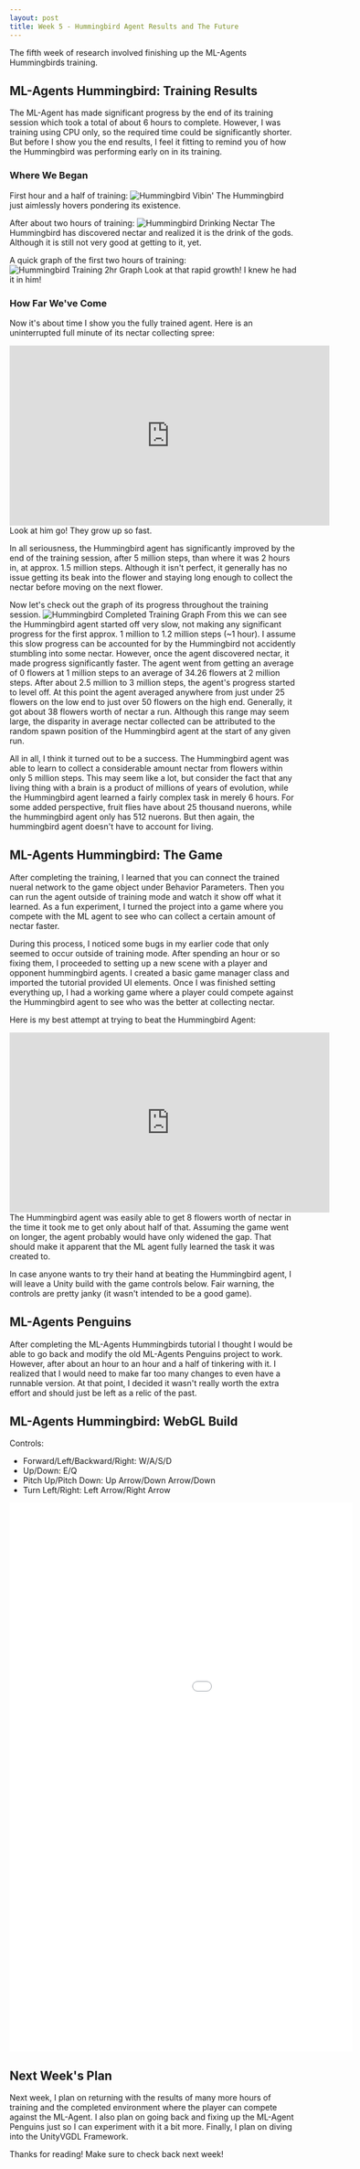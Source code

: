 ```yaml
---
layout: post
title: Week 5 - Hummingbird Agent Results and The Future
---
```


The fifth week of research involved finishing up the ML-Agents Hummingbirds training. 

## ML-Agents Hummingbird: Training Results

The ML-Agent has made significant progress by the end of its training session which took a total of about 6 hours to complete. However, I was training using CPU only, so the required time could be significantly shorter. But before I show you the end results, I feel it fitting to remind you of how the Hummingbird was performing early on in its training.

### Where We Began

First hour and a half of training:
![Hummingbird Vibin'](/resources/hummingbird-vibin.gif "Hummingbird Vibin'")
The Hummingbird just aimlessly hovers pondering its existence.

After about two hours of training:
![Hummingbird Drinking Nectar](/resources/hummingbird-drinking-nectar.gif "Hummingbird Drinking Nectar")
The Hummingbird has discovered nectar and realized it is the drink of the gods. Although it is still not very good at getting to it, yet.

A quick graph of the first two hours of training:
![Hummingbird Training 2hr Graph](/resources/training-2hr-graph.PNG "Hummingbird Training 2hr Graph")
Look at that rapid growth! I knew he had it in him!

### How Far We've Come

Now it's about time I show you the fully trained agent. Here is an uninterrupted full minute of its nectar collecting spree:
<iframe width="560" height="315" src="https://www.youtube.com/embed/TJhCQ9WWLTM" frameborder="0" allow="accelerometer; autoplay; clipboard-write; encrypted-media; gyroscope; picture-in-picture" allowfullscreen="allowfullscreen"> </iframe>
Look at him go! They grow up so fast. 

In all seriousness, the Hummingbird agent has significantly improved by the end of the training session, after 5 million steps, than where it was 2 hours in, at approx. 1.5 million steps. Although it isn't perfect, it generally has no issue getting its beak into the flower and staying long enough to collect the nectar before moving on the next flower. 

Now let's check out the graph of its progress throughout the training session.
![Hummingbird Completed Training Graph](/resources/training-completed-graph.PNG "Hummingbird Completed Training Graph")
From this we can see the Hummingbird agent started off very slow, not making any significant progress for the first approx. 1 million to 1.2 million steps (~1 hour). I assume this slow progress can be accounted for by the Hummingbird not accidently stumbling into some nectar. However, once the agent discovered nectar, it made progress significantly faster. The agent went from getting an average of 0 flowers at 1 million steps to an average of 34.26 flowers at 2 million steps. After about 2.5 million to 3 million steps, the agent's progress started to level off. At this point the agent averaged anywhere from just under 25 flowers on the low end to just over 50 flowers on the high end. Generally, it got about 38 flowers worth of nectar a run. Although this range may seem large, the disparity in average nectar collected can be attributed to the random spawn position of the Hummingbird agent at the start of any given run. 

All in all, I think it turned out to be a success. The Hummingbird agent was able to learn to collect a considerable amount nectar from flowers within only 5 million steps. This may seem like a lot, but consider the fact that any living thing with a brain is a product of millions of years of evolution, while the Hummingbird agent learned a fairly complex task in merely 6 hours. For some added perspective, fruit flies have about 25 thousand nuerons, while the hummingbird agent only has 512 nuerons. But then again, the hummingbird agent doesn't have to account for living.

## ML-Agents Hummingbird: The Game

After completing the training, I learned that you can connect the trained nueral network to the game object under Behavior Parameters. Then you can run the agent outside of training mode and watch it show off what it learned. As a fun experiment, I turned the project into a game where you compete with the ML agent to see who can collect a certain amount of nectar faster. 

During this process, I noticed some bugs in my earlier code that only seemed to occur outside of training mode. After spending an hour or so fixing them, I proceeded to setting up a new scene with a player and opponent hummingbird agents. I created a basic game manager class and imported the tutorial provided UI elements. Once I was finished setting everything up, I had a working game where a player could compete against the Hummingbird agent to see who was the better at collecting nectar.

Here is my best attempt at trying to beat the Hummingbird Agent:
<iframe width="560" height="315" src="https://www.youtube.com/embed/ByaFSv-F5Qg" frameborder="0" allow="accelerometer; autoplay; clipboard-write; encrypted-media; gyroscope; picture-in-picture" allowfullscreen="allowfullscreen"> </iframe>
The Hummingbird agent was easily able to get 8 flowers worth of nectar in the time it took me to get only about half of that. Assuming the game went on longer, the agent probably would have only widened the gap. That should make it apparent that the ML agent fully learned the task it was created to.

In case anyone wants to try their hand at beating the Hummingbird agent, I will leave a Unity build with the game controls below. Fair warning, the controls are pretty janky (it wasn't intended to be a good game).

## ML-Agents Penguins

After completing the ML-Agents Hummingbirds tutorial I thought I would be able to go back and modify the old ML-Agents Penguins project to work. However, after about an hour to an hour and a half of tinkering with it. I realized that I would need to make far too many changes to even have a runnable version. At that point, I decided it wasn't really worth the extra effort and should just be left as a relic of the past. 

## ML-Agents Hummingbird: WebGL Build

Controls:
 - Forward/Left/Backward/Right: W/A/S/D
 - Up/Down: E/Q
 - Pitch Up/Pitch Down: Up Arrow/Down Arrow/Down
 - Turn Left/Right: Left Arrow/Right Arrow

<iframe src="/resources/WebBuild/index.html" style="border:0px #000000 none;" name="ML Agents Hummingbird" scrolling="no" frameborder="1" marginheight="px" marginwidth="320px" height="960px" width="600px"> </iframe>

## Next Week's Plan

Next week, I plan on returning with the results of many more hours of training and the completed environment where the player can compete against the ML-Agent. I also plan on going back and fixing up the ML-Agent Penguins just so I can experiment with it a bit more. Finally, I plan on diving into the UnityVGDL Framework.

Thanks for reading! Make sure to check back next week!
